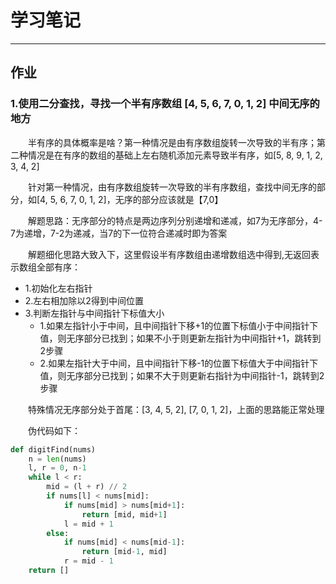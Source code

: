 # 学习笔记
***
## 作业
### 1.使用二分查找，寻找一个半有序数组 [4, 5, 6, 7, 0, 1, 2] 中间无序的地方
&ensp;&ensp;&ensp;&ensp;半有序的具体概率是啥？第一种情况是由有序数组旋转一次导致的半有序；第二种情况是在有序的数组的基础上左右随机添加元素导致半有序，如[5, 8, 9, 1, 2, 3, 4, 2]

&ensp;&ensp;&ensp;&ensp;针对第一种情况，由有序数组旋转一次导致的半有序数组，查找中间无序的部分，如[4, 5, 6, 7, 0, 1, 2]，无序的部分应该就是【7,0】

&ensp;&ensp;&ensp;&ensp;解题思路：无序部分的特点是两边序列分别递增和递减，如7为无序部分，4-7为递增，7-2为递减，当7的下一位符合递减时即为答案

&ensp;&ensp;&ensp;&ensp;解题细化思路大致入下，这里假设半有序数组由递增数组选中得到,无返回表示数组全部有序：

- 1.初始化左右指针
- 2.左右相加除以2得到中间位置
- 3.判断左指针与中间指针下标值大小
	- 1.如果左指针小于中间，且中间指针下移+1的位置下标值小于中间指针下值，则无序部分已找到；如果不小于则更新左指针为中间指针+1，跳转到2步骤
	- 2.如果左指针大于中间，且中间指针下移-1的位置下标值大于中间指针下值，则无序部分已找到；如果不大于则更新右指针为中间指针-1，跳转到2步骤

&ensp;&ensp;&ensp;&ensp;特殊情况无序部分处于首尾：[3, 4, 5, 2], [7, 0, 1, 2]，上面的思路能正常处理

&ensp;&ensp;&ensp;&ensp;伪代码如下：

```python
def digitFind(nums)
	n = len(nums)
	l, r = 0, n-1
	while l < r:
		mid = (l + r) // 2
		if nums[l] < nums[mid]:
			if nums[mid] > nums[mid+1]:
				return [mid, mid+1]
			l = mid + 1
		else:
			if nums[mid] < nums[mid-1]:
				return [mid-1, mid]
			r = mid - 1
	return []
```